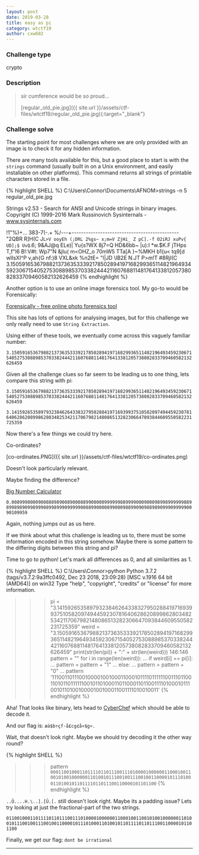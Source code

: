```yaml
---
layout: post
date: 2019-03-28
title: easy as pi
category: wtctf19
author: cxw602
---
```


### Challenge type
crypto

### Description

> sir cumference would be so proud...
>
> [regular_old_pie.jpg]({{ site.url }}/assets/ctf-files/wtctf19/regular_old_pie.jpg){:target="_blank"}

### Challenge solve

The starting point for most challenges where we are only provided with an image is to check it for any hidden information.

There are many tools available for this, but a good place to start is with the `strings` command (usually built in on a Unix environment, and easily installable on other platforms). This command returns all strings of printable characters stored in a file.

{% highlight SHELL %}
C:\Users\Connor\Documents\AFNOM>strings -n 5 regular_old_pie.jpg

Strings v2.53 - Search for ANSI and Unicode strings in binary images.
Copyright (C) 1999-2016 Mark Russinovich
Sysinternals - www.sysinternals.com

!1"%)+...
383-7(-.+
%/---+---------------------------------------------
"2QBR
R]H(C
J`L>V
ooyEh
(;DRL
2%gs~
x;m=V
ZjHi_
 Z pC].-f
O2iRJ
xuPv{
UD];$
UvQ`.6;
9&AJ\@q
ELe)|
Yu{s?WX
8j7=Q
HD&6bb~
|u):I
*w.$K.F
jTHps
T,f"l6
B!:V#t:
Wp7"N
&jIu(
m<OHZ_o
70mW5
TTa[A
}~%MKH
b1{u<
tq9[d
wIIsXI^P
v,ah{G
nf:)8
VXL&xk
%n2tE=
"l|JD
\IB2E
N.JT
P>m!T
#8RjI(C
3.150591653679882137363533392178502894197168299365114821964934592306715405275308898537033824442116076881148176413381205738082833709460582132626459
{% endhighlight %}

Another option is to use an online image forensics tool. My go-to would be Forensically:

[Forensically - free online photo forensics tool](https://29a.ch/photo-forensics)

This site has lots of options for analysing images, but for this challenge we only really need to use `String Extraction`.

Using either of these tools, we eventually come across this vaguely familiar number:

`3.150591653679882137363533392178502894197168299365114821964934592306715405275308898537033824442116076881148176413381205738082833709460582132626459`

Given all the challenge clues so far seem to be leading us to one thing, lets compare this string with pi:

`3.150591653679882137363533392178502894197168299365114821964934592306715405275308898537033824442116076881148176413381205738082833709460582132626459`

`3.141592653589793238462643383279502884197169399375105820974944592307816406286208998628034825342117067982148086513282306647093844609550582231725359`

Now there's a few things we could try here.

Co-ordinates?

[co-ordinates.PNG]({{ site.url }}/assets/ctf-files/wtctf19/co-ordinates.png)

Doesn't look particularly relevant.

Maybe finding the difference?

[Big Number Calculator](https://www.calculator.net/big-number-calculator.html?cx=3.150591653679882137363533392178502894197168299365114821964934592306715405275308898537033824442116076881148176413381205738082833709460582132626459&cy=3.1415926535897932384626433832795028841971693993751058209749445923078164062862089986280348253421170679821480865132823066470938446095505822317253594081284&cp=146&co=minus)

`0.00899900009008889890089000889900000999999889999000900098998999999889899898909989990899899909999900889900008990009889909098898909990999990090109959`

Again, nothing jumps out as us here.

If we think about what this challenge is leading us to, there must be some information encoded in this string somehow. Maybe there is some pattern to the differing digits between this string and pi?

Time to go to python! Let's mark all differences as 0, and all similarities as 1.

{% highlight SHELL %}
C:\Users\Connor>python
Python 3.7.2 (tags/v3.7.2:9a3ffc0492, Dec 23 2018, 23:09:28) [MSC v.1916 64 bit (AMD64)] on win32
Type "help", "copyright", "credits" or "license" for more information.
>>> pi = "3.141592653589793238462643383279502884197169399375105820974944592307816406286208998628034825342117067982148086513282306647093844609550582231725359"
>>> weird = "3.150591653679882137363533392178502894197168299365114821964934592306715405275308898537033824442116076881148176413381205738082833709460582132626459"
>>> print(str(len(pi)) + ":" + str(len(weird)))
146:146
>>> pattern = ""
>>> for i in range(len(weird)):
...     if weird[i] == pi[i]:
...             pattern = pattern + "1"
...     else:
...             pattern = pattern + "0"
...
>>> pattern
'11100110111001000010010001100010111101111110011101100110101101111110010110100011011000110110011110100010111001011010010000100100011001111010010011'
{% endhighlight %}

Aha! That looks like binary, lets head to [CyberChef](https://gchq.github.io/CyberChef) which should be able to decode it.

And our flag is: `æä$b÷çf·å£cg¢å¤$g¤.`

Wait, that doesn't look right. Maybe we should try decoding it the other way round?

{% highlight SHELL %}
>>> pattern
`00011001000110111101101110011101000010000001100010011001010010000001101001011100100111001001100001011101000110100101101111011011100110000101101100`
{% endhighlight %}

`..Û....H.\..].[Û.[.` still doesn't look right. Maybe its a padding issue? Lets try looking at just the fractional-part of the two strings.

`011001000110111101101110011101000010000001100010011001010010000001101001011100100111001001100001011101000110100101101111011011100110000101101100`

Finally, we get our flag: `dont be irrational`

---
